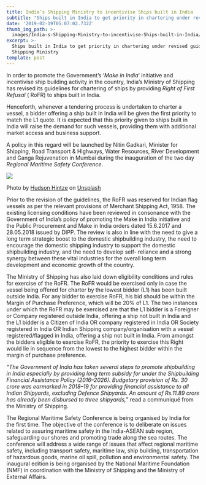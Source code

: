 ```yaml
---
title: India’s Shipping Ministry to incentivise Ships built in India
subtitle: "Ships built in India to get priority in chartering under revised guidelines of Shipping\_Ministry"
date: '2019-02-19T05:07:02.732Z'
thumb_img_path: >-
  images/India-s-Shipping-Ministry-to-incentivise-Ships-built-in-India/1*bJvCzv9zImCOjWWRBzbeGA.jpeg
excerpt: >-
  Ships built in India to get priority in chartering under revised guidelines of
  Shipping Ministry
template: post
---
```

In order to promote the Government’s ‘*Make in India*’ initiative and incentivise ship building activity in the country, India’s Ministry of Shipping has revised its guidelines for chartering of ships by providing *Right of First Refusal* ( RoFR) to ships built in India.

Henceforth, whenever a tendering process is undertaken to charter a vessel, a bidder offering a ship built in India will be given the first priority to match the L1 quote. It is expected that this priority given to ships built in India will raise the demand for such vessels, providing them with additional market access and business support.

A policy in this regard will be launched by Nitin Gadkari, Minister for Shipping, Road Transport & Highways, Water Resources, River Development and Ganga Rejuvenation in Mumbai during the inauguration of the two day *Regional Maritime Safety Conference*.

![](/images/India-s-Shipping-Ministry-to-incentivise-Ships-built-in-India/1*bJvCzv9zImCOjWWRBzbeGA.jpeg)

<figcaption>Photo by <a href="https://unsplash.com/photos/52VBzzCL3yo?utm_source=unsplash&amp;utm_medium=referral&amp;utm_content=creditCopyText" data-href="https://unsplash.com/photos/52VBzzCL3yo?utm_source=unsplash&amp;utm_medium=referral&amp;utm_content=creditCopyText" class="markup--anchor markup--figure-anchor" rel="noopener" target="_blank">Hudson Hintze</a> on&nbsp;<a href="https://unsplash.com/search/photos/ship?utm_source=unsplash&amp;utm_medium=referral&amp;utm_content=creditCopyText" data-href="https://unsplash.com/search/photos/ship?utm_source=unsplash&amp;utm_medium=referral&amp;utm_content=creditCopyText" class="markup--anchor markup--figure-anchor" rel="noopener" target="_blank">Unsplash</a></figcaption>

Prior to the revision of the guidelines, the RoFR was reserved for Indian flag vessels as per the relevant provisions of Merchant Shipping Act, 1958. The existing licensing conditions have been reviewed in consonance with the Government of India’s policy of promoting the Make in India initiative and the Public Procurement and Make in India orders dated 15.6.2017 and 28.05.2018 issued by DIPP. The review is also in line with the need to give a long term strategic boost to the domestic shipbuilding industry, the need to encourage the domestic shipping industry to support the domestic shipbuilding industry, and the need to develop self- reliance and a strong synergy between these vital industries for the overall long term development and economic growth of the country.

The Ministry of Shipping has also laid down eligibility conditions and rules for exercise of the RoFR. The RoFR would be exercised only in case the vessel being offered for charter by the lowest bidder (L1) has been built outside India. For any bidder to exercise RoFR, his bid should be within the Margin of Purchase Preference, which will be 20% of L1. The two instances under which the RoFR may be exercised are that the L1 bidder is a Foreigner or Company registered outside India, offering a ship not built in India and the L1 bidder is a Citizen of India OR company registered in India OR Society registered in India OR Indian Shipping company/organisation with a vessel registered/flagged in India, offering a ship not built in India. From amongst the bidders eligible to exercise RoFR, the priority to exercise this Right would lie in sequence from the lowest to the highest bidder within the margin of purchase preference.

*“The Government of India has taken several steps to promote shipbuilding in India especially by providing long term subsidy for under the Shipbuilding Financial Assistance Policy (2016–2026). Budgetary provision of Rs. 30 crore was earmarked in 2018–19 for providing financial assistance to all Indian Shipyards, excluding Defence Shipyards. An amount of Rs.11.89 crore has already been disbursed to three shipyards,*” read a communiqué from the Ministry of Shipping.

The Regional Maritime Safety Conference is being organised by India for the first time. The objective of the conference is to deliberate on issues related to assuring maritime safety in the India-ASEAN sub region, safeguarding our shores and promoting trade along the sea routes. The conference will address a wide range of issues that affect regional maritime safety, including transport safety, maritime law, ship building, transportation of hazardous goods, marine oil spill, pollution and environmental safety. The inaugural edition is being organised by the National Maritime Foundation (NMF) in coordination with the Ministry of Shipping and the Ministry of External Affairs.

